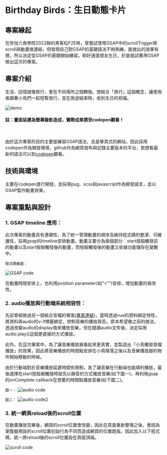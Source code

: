 # Birthday Birds：生日動態卡片
## 專案緣起
在參加六角學院2022辦的黑客松F2E時，曾嘗試使用GSAP中的scrollTrigger將scroll與動畫做連結，但發現自己對GSAP的基礎語法不夠熟練，能做出的效果有限，所以決定從GSAP的基礎開始練習。剛好適逢朋友生日，於是就試著用GSAP做出這次的專案。

## 專案介紹
生活、回憶就像旅行，會在不同場所之間轉換。想結合「旅行」這個概念，讓使用者跟著小鳥們一起短暫旅行，並在旅途結束時，收到生日的祝福。

![demo](./README/demo.gif)

#### 註：畫面延遲為螢幕錄影造成，實際成果請至codepen觀看！

<br>

由於這次專案的目的主要是練習GSAP語法，且是單頁式的網站，因此採用codepen作為開發環境，github作為網頁發布與記錄主要版本的平台，若想看最新的語法可以到<a href="https://codepen.io/anstice-lin/pen/BaVXZaw">codepen</a>觀看。

## 技術與環境
主要在codepen進行開發，並採用pug、scss和javascript作為開發語言，並以GSAP製作動畫效果。

## 專案重點與設計
### 1. GSAP timeline 應用：
此次專案的動畫具有連續性，為了統一管理動畫的順序及維持程式碼的整潔、可維護性，採用gsap的timeline安排動畫。動畫主要分為兩個部分：start按鈕觸發前的動畫以及start按鈕觸發後的動畫，而按鈕觸發後的動畫又依據功能儲存在變數中。

```程式碼截圖：```

![GSAP code](./README/gsap-code.png)
<br>

在動畫時間安排上，也利用position parameter(如"<"")安排，增加動畫的易改性。

### 2. audio播放與行動端系統相容性：
先前曾經做過另一個結合音檔的專案<a href="https://github.com/Ansticefish/music-forest">(專案連結)</a>，當時透過vue的資料綁定特性，將資料與audio的v-if標籤綁定，控制音樂的播放與否。原本希望像之前的做法，透過改變audio的display值來播放音樂，但在閱讀audio文件後，決定採用audio.play()這個更直接的方式播放。

此外。在這次專案中，為了讓音樂播放器看起來更真實，並製造出「小鳥觸發音檔播放」的效果，因此將音樂播放的時間點安排在小鳥降落之後以及音樂播放器的物件開始移動的時候。

由於行動端對於音樂播放延遲時間有限制，為了讓音樂在行動端也能順利播放，最後選擇在start按鈕被觸發時就先以靜音的方式播放音樂(如下圖一)，再利用gsap的onComplete callback在想要的時間點播放音樂(如下圖二)。
<br>

```圖一：```
![audio code](./README/audio-code.png)
<br>

```圖二：```
![audio code2](./README/audio-code2.png)

### 3. 統一網頁reload後的scroll位置
在動畫播放完畢後，網頁的scroll位置會改變，因此在頁面重新整理之後，會因為瀏覽器預設的scroll位置初始行為不同而造成網頁的位置跑版。因此加入以下程式碼，統一將reload後的scroll位置設在頁面頂端。

![scroll code](./README/scroll-code.png)

